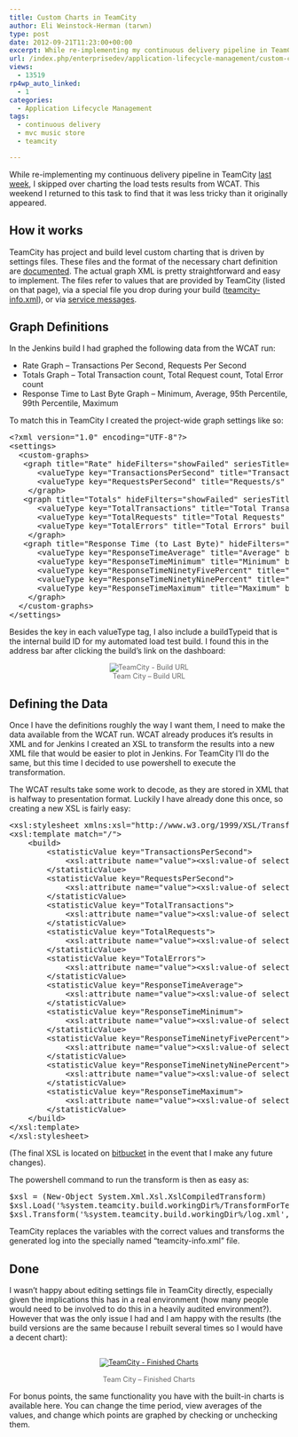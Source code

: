 ```yaml
---
title: Custom Charts in TeamCity
author: Eli Weinstock-Herman (tarwn)
type: post
date: 2012-09-21T11:23:00+00:00
excerpt: While re-implementing my continuous delivery pipeline in TeamCity last week, I skipped over charting the load tests results from WCAT. This weekend I returned to this task to find that it was less tricky than it originally appeared.
url: /index.php/enterprisedev/application-lifecycle-management/custom-charts-in-teamcity/
views:
  - 13519
rp4wp_auto_linked:
  - 1
categories:
  - Application Lifecycle Management
tags:
  - continuous delivery
  - mvc music store
  - teamcity

---
```

While re-implementing my continuous delivery pipeline in TeamCity <a href="/index.php/EnterpriseDev/application-lifecycle-management/continuous-delivery-with-teamcity" title="Continuous Delivery with TeamCity" target="_blank">last week</a>, I skipped over charting the load tests results from WCAT. This weekend I returned to this task to find that it was less tricky than it originally appeared.

## How it works

TeamCity has project and build level custom charting that is driven by settings files. These files and the format of the necessary chart definition are <a href="http://confluence.jetbrains.net/display/TCD7/Custom+Chart" title="Custom Charts on TeamCity 7" target="_blank">documented</a>. The actual graph XML is pretty straightforward and easy to implement. The files refer to values that are provided by TeamCity (listed on that page), via a special file you drop during your build (<a href="http://confluence.jetbrains.net/display/TCD7/Build+Script+Interaction+with+TeamCity#BuildScriptInteractionwithTeamCity-provideStatsUsingFile" title="teamcity-info.xml Details" target="_blank">teamcity-info.xml</a>), or via <a href="http://confluence.jetbrains.net/display/TCD7/Build+Script+Interaction+with+TeamCity#BuildScriptInteractionwithTeamCity-ReportingBuildStatistics" title="Service Message Details" target="_blank">service messages</a>.

## Graph Definitions

In the Jenkins build I had graphed the following data from the WCAT run:

  * Rate Graph &#8211; Transactions Per Second, Requests Per Second
  * Totals Graph &#8211; Total Transaction count, Total Request count, Total Error count
  * Response Time to Last Byte Graph &#8211; Minimum, Average, 95th Percentile, 99th Percentile, Maximum

To match this in TeamCity I created the project-wide graph settings like so:

<pre>&lt;?xml version="1.0" encoding="UTF-8"?&gt;
&lt;settings&gt;
  &lt;custom-graphs&gt;
   &lt;graph title="Rate" hideFilters="showFailed" seriesTitle="some key" format=""&gt;
      &lt;valueType key="TransactionsPerSecond" title="Transactions/s" buildTypeId="bt4"/&gt;
      &lt;valueType key="RequestsPerSecond" title="Requests/s" buildTypeId="bt4"/&gt;
    &lt;/graph&gt;
   &lt;graph title="Totals" hideFilters="showFailed" seriesTitle="some key" format=""&gt;
      &lt;valueType key="TotalTransactions" title="Total Transactions" buildTypeId="bt4"/&gt;
      &lt;valueType key="TotalRequests" title="Total Requests" buildTypeId="bt4"/&gt;
      &lt;valueType key="TotalErrors" title="Total Errors" buildTypeId="bt4"/&gt;
    &lt;/graph&gt;
   &lt;graph title="Response Time (to Last Byte)" hideFilters="showFailed" seriesTitle="some key" format="duration"&gt;
      &lt;valueType key="ResponseTimeAverage" title="Average" buildTypeId="bt4"/&gt;
      &lt;valueType key="ResponseTimeMinimum" title="Minimum" buildTypeId="bt4"/&gt;
      &lt;valueType key="ResponseTimeNinetyFivePercent" title="Ninety Fifth Percent" buildTypeId="bt4"/&gt;
      &lt;valueType key="ResponseTimeNinetyNinePercent" title="Ninety Nineth Percent" buildTypeId="bt4"/&gt;
      &lt;valueType key="ResponseTimeMaximum" title="Maximum" buildTypeId="bt4"/&gt;
    &lt;/graph&gt;
  &lt;/custom-graphs&gt;
&lt;/settings&gt;</pre>

Besides the key in each valueType tag, I also include a buildTypeid that is the internal build ID for my automated load test build. I found this in the address bar after clicking the build&#8217;s link on the dashboard:

<div style="text-align: center; font-size: 90%; color: #666666;">
  <img src="http://tiernok.com/LTDBlog/ContinuousDelivery/TeamCityCharts_link.png" alt="TeamCity - Build URL" /><br /> Team City &#8211; Build URL
</div>

## Defining the Data

Once I have the definitions roughly the way I want them, I need to make the data available from the WCAT run. WCAT already produces it&#8217;s results in XML and for Jenkins I created an XSL to transform the results into a new XML file that would be easier to plot in Jenkins. For TeamCity I&#8217;ll do the same, but this time I decided to use powershell to execute the transformation.

The WCAT results take some work to decode, as they are stored in XML that is halfway to presentation format. Luckily I have already done this once, so creating a new XSL is fairly easy:

<pre>&lt;xsl:stylesheet xmlns:xsl="http://www.w3.org/1999/XSL/Transform" version="1.0"&gt;
&lt;xsl:template match="/"&gt;
	&lt;build&gt;
		&lt;statisticValue key="TransactionsPerSecond"&gt;
			&lt;xsl:attribute name="value"&gt;&lt;xsl:value-of select='//section[@name="summary"]/table[@name="summarydata"]/item/data[@name="tps"]' /&gt;&lt;/xsl:attribute&gt;
		&lt;/statisticValue&gt;
		&lt;statisticValue key="RequestsPerSecond"&gt;
			&lt;xsl:attribute name="value"&gt;&lt;xsl:value-of select='//section[@name="summary"]/table[@name="summarydata"]/item/data[@name="rps"]' /&gt;&lt;/xsl:attribute&gt;
		&lt;/statisticValue&gt;
		&lt;statisticValue key="TotalTransactions"&gt;
			&lt;xsl:attribute name="value"&gt;&lt;xsl:value-of select='//section[@name="details"]/table[@name="requeststats"]/item[1]/data[@name="transactions"]' /&gt;&lt;/xsl:attribute&gt;
		&lt;/statisticValue&gt;
		&lt;statisticValue key="TotalRequests"&gt;
			&lt;xsl:attribute name="value"&gt;&lt;xsl:value-of select='//section[@name="details"]/table[@name="requeststats"]/item[1]/data[@name="requests"]' /&gt;&lt;/xsl:attribute&gt;
		&lt;/statisticValue&gt;
		&lt;statisticValue key="TotalErrors"&gt;
			&lt;xsl:attribute name="value"&gt;&lt;xsl:value-of select='//section[@name="summary"]/table[@name="summarydata"]/item/data[@name="terrors"]' /&gt;&lt;/xsl:attribute&gt;
		&lt;/statisticValue&gt;
		&lt;statisticValue key="ResponseTimeAverage"&gt;
			&lt;xsl:attribute name="value"&gt;&lt;xsl:value-of select='//section[@name="details"]/table[@name="histogram"]/item[2]/data[@name="response_time_avg"]' /&gt;&lt;/xsl:attribute&gt;
		&lt;/statisticValue&gt;
		&lt;statisticValue key="ResponseTimeMinimum"&gt;
			&lt;xsl:attribute name="value"&gt;&lt;xsl:value-of select='//section[@name="details"]/table[@name="histogram"]/item[2]/data[@name="response_time_min"]' /&gt;&lt;/xsl:attribute&gt;
		&lt;/statisticValue&gt;
		&lt;statisticValue key="ResponseTimeNinetyFivePercent"&gt;
			&lt;xsl:attribute name="value"&gt;&lt;xsl:value-of select='//section[@name="details"]/table[@name="histogram"]/item[2]/data[@name="response_time_95"]' /&gt;&lt;/xsl:attribute&gt;
		&lt;/statisticValue&gt;
		&lt;statisticValue key="ResponseTimeNinetyNinePercent"&gt;
			&lt;xsl:attribute name="value"&gt;&lt;xsl:value-of select='//section[@name="details"]/table[@name="histogram"]/item[2]/data[@name="response_time_99"]' /&gt;&lt;/xsl:attribute&gt;
		&lt;/statisticValue&gt;
		&lt;statisticValue key="ResponseTimeMaximum"&gt;
			&lt;xsl:attribute name="value"&gt;&lt;xsl:value-of select='//section[@name="details"]/table[@name="histogram"]/item[2]/data[@name="response_time_max"]' /&gt;&lt;/xsl:attribute&gt;
		&lt;/statisticValue&gt;
	&lt;/build&gt;
&lt;/xsl:template&gt;
&lt;/xsl:stylesheet&gt;</pre>

(The final XSL is located on [bitbucket][1] in the event that I make any future changes).

The powershell command to run the transform is then as easy as:

<pre>$xsl = (New-Object System.Xml.Xsl.XslCompiledTransform)
$xsl.Load('%system.teamcity.build.workingDir%/TransformForTeamCity.xsl')
$xsl.Transform('%system.teamcity.build.workingDir%/log.xml','%system.teamcity.build.workingDir%/teamcity-info.xml')</pre>

TeamCity replaces the variables with the correct values and transforms the generated log into the specially named &#8220;teamcity-info.xml&#8221; file.

## Done

I wasn&#8217;t happy about editing settings file in TeamCity directly, especially given the implications this has in a real environment (how many people would need to be involved to do this in a heavily audited environment?). However that was the only issue I had and I am happy with the results (the build versions are the same because I rebuilt several times so I would have a decent chart):

<div style="text-align: center; font-size: 90%; color: #666666;">
  <a href="http://tiernok.com/LTDBLog/ContinuousDelivery/TeamCityCharts.png" target="_blank"><br /> <img src="http://tiernok.com/LTDBlog/ContinuousDelivery/TeamCityCharts_sm.png" alt="TeamCity - Finished Charts" /><br /> </a><br /> Team City &#8211; Finished Charts
</div>

For bonus points, the same functionality you have with the built-in charts is available here. You can change the time period, view averages of the values, and change which points are graphed by checking or unchecking them.

 [1]: https://bitbucket.org/tarwn/mvcmusicstore.loadtest/src/ee1713fd00ff/TransformForTeamCity.xsl "TransformForTeamCity.xsl from tarwn / MVCMusicStore.LoadTest"